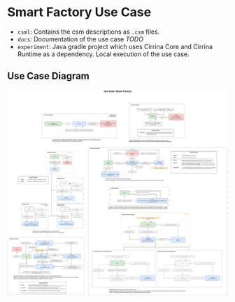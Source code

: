 # Smart Factory Use Case

- `csml`: Contains the csm descriptions as `.csm` files.
- `docs`: Documentation of the use case *TODO*
- `experiment`: Java gradle project which uses Cirrina Core and Cirrina Runtime as a dependency. Local execution of the 
  use case.

## Use Case Diagram

![Use Case Diagram](docs/smart_factory.drawio.svg "Use Case Diagram")